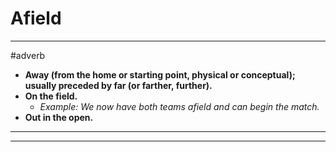 # Afield
---
#adverb
- **Away (from the home or starting point, physical or conceptual); usually preceded by far (or farther, further).**
- **On the field.**
	- _Example: We now have both teams afield and can begin the match._
- **Out in the open.**
---
---
